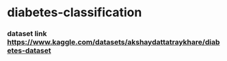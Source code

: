 # diabetes-classification
### dataset link https://www.kaggle.com/datasets/akshaydattatraykhare/diabetes-dataset
